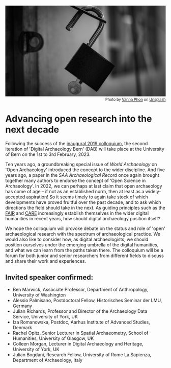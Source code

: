 ![Image alt text](dab_hero.jpg)
<small style="float: right;">
Photo by <a href="https://unsplash.com/@phonvanna?utm_source=unsplash&utm_medium=referral&utm_content=creditCopyText">Vanna Phon</a> on <a href="https://unsplash.com/s/photos/key?utm_source=unsplash&utm_medium=referral&utm_content=creditCopyText">Unsplash</a>
</small>
<div style="margin-bottom: 50px;"></div>

# Advancing open research into the next decade

Following the success of the [inaugural 2019 colloquium](https://www.oeschger.unibe.ch/services/events/conferences/past_conferences/digital_archaeology/announcement/index_eng.html), the second iteration of 'Digital Archaeology Bern' (DAB) will take place at the University of Bern on the 1st to 3rd February, 2023.

Ten years ago, a groundbreaking special issue of *World Archaeology* on 'Open Archaeology' introduced the concept to the wider discipline. And five years ago, a paper in the *SAA Archaeological Record* once again brought together many authors to endorse the concept of ‘Open Science in Archaeology’. In 2022, we can perhaps at last claim that open archaeology has come of age – if not as an established norm, then at least as a widely-accepted aspiration! So it seems timely to again take stock of which developments have proved fruitful over the past decade, and to ask which directions the field should take in the next. As guiding principles such as the [FAIR](https://www.go-fair.org/fair-principles/) and [CARE](https://www.gida-global.org/care) increasingly establish themselves in the wider digital humanities in recent years, how should digital archaeology position itself?

We hope the colloquium will provoke debate on the status and role of 'open' archaeological research with the spectrum of archaeological practice. We would also like to consider how, as digital archaeologists, we should position ourselves under the emerging umbrella of the digital humanities, and what we can learn from the paths taken there. The colloquium will be a forum for both junior and senior researchers from different fields to discuss and share their work and experiences.

## Invited speaker confirmed:

* Ben Marwick, Associate Professor, Department of Anthropology, University of Washington
* Alessio Palmisano, Postdoctoral Fellow, Historisches Seminar der LMU, Germany
* Julian Richards, Professor and Director of the Archaeology Data Service, University of York, UK
* Iza Romanowska, Postdoc, Aarhus Institute of Advanced Studies, Denmark
* Rachel Opitz, Senior Lecturer in Spatial Archaeometry, School of Humanities, University of Glasgow, UK
* Colleen Morgan, Lecturer in Digital Archaeology and Heritage, University of York, UK
* Julian Bogdani, Research Fellow, University of Rome La Sapienza, Department of Archaeology, Italy

